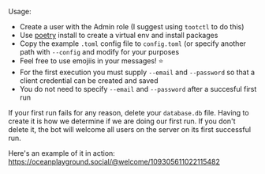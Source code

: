 Usage:
- Create a user with the Admin role (I suggest using `tootctl` to do this)
- Use [poetry](https://python-poetry.org/) install to create a virtual env and install packages 
- Copy the example `.toml` config file to `config.toml` (or specify another path with `--config` and modify for your purposes
- Feel free to use emojiis in your messages! :star:
- For the first execution you must supply `--email` and `--password` so that a client credential can be created and saved
- You do not need to specify `--email` and `--password` after a succesful first run

If your first run fails for any reason, delete your `database.db` file. Having to create it is 
how we determine if we are doing our first run. If you don't delete it, the bot will welcome all users 
on the server on its first successful run.

Here's an example of it in action: https://oceanplayground.social/@welcome/109305611022115482
